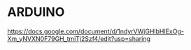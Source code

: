 # ARDUINO


https://docs.google.com/document/d/1ndyrVWjGHlbHIExOg-Xm_yNVXN0F79GH_tmiTj2Szf4/edit?usp=sharing

